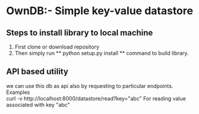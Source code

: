 # OwnDB:- Simple key-value datastore  

## Steps to install library to local machine  
1) First clone or download repository  
2) Then simply run ** python setup.py install ** command to build library.  

## API based utility
we can use this db as api also by requesting to particular endpoints.  
Examples  
curl -v http://localhost:8000/datastore/read?key="abc"  For reading value associated with key "abc"  
